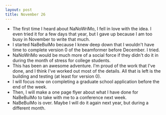 ```yaml
---
layout: post
title: November 26
---
```


* The first time I heard about NaNoWriMo, I fell in love with the idea. I even tried it
  for a few days that year, but I gave up because I am too busy in November to write that much.
* I started NaBeBuiMo because I knew deep down that I wouldn't have time to complete version 0 of
  the beamformer before December. I tried.  
* NaNoWriMo would be much more of a social force if they didn't do it in during the month of
  stress for college students.
* This has been an awesome adventure. I'm proud of the work that I've done, and I think I've
  worked out most of the details. All that is left is the building and testing (at least for version 0).
* I will focus now on completing a graduate school application before the end of the week.
* Then, I will make a one page flyer about what I have done for NaBeBuiMo to take with me to a conference
  next week.
* NaBeBuiMo is over. Maybe I will do it again next year, but during a different month. 
